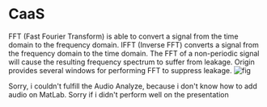 # CaaS
FFT (Fast Fourier Transform) is able to convert a signal from the time domain to the frequency domain. IFFT (Inverse FFT) converts a signal from the frequency domain to the time domain. The FFT of a non-periodic signal will cause the resulting frequency spectrum to suffer from leakage. Origin provides several windows for performing FFT to suppress leakage.
![fig](https://user-images.githubusercontent.com/75094247/113138615-3a6a0e00-9250-11eb-8264-693b742be176.jpg)

Sorry, i couldn't fulfill the Audio Analyze, because i don't know how to add audio on MatLab.
Sorry if i didn't perform well on the presentation

